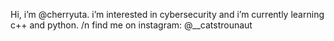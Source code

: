 Hi, i’m @cherryuta. i’m interested in cybersecurity
and i’m currently learning c++ and python. /n
find me on instagram: @__catstrounaut 
